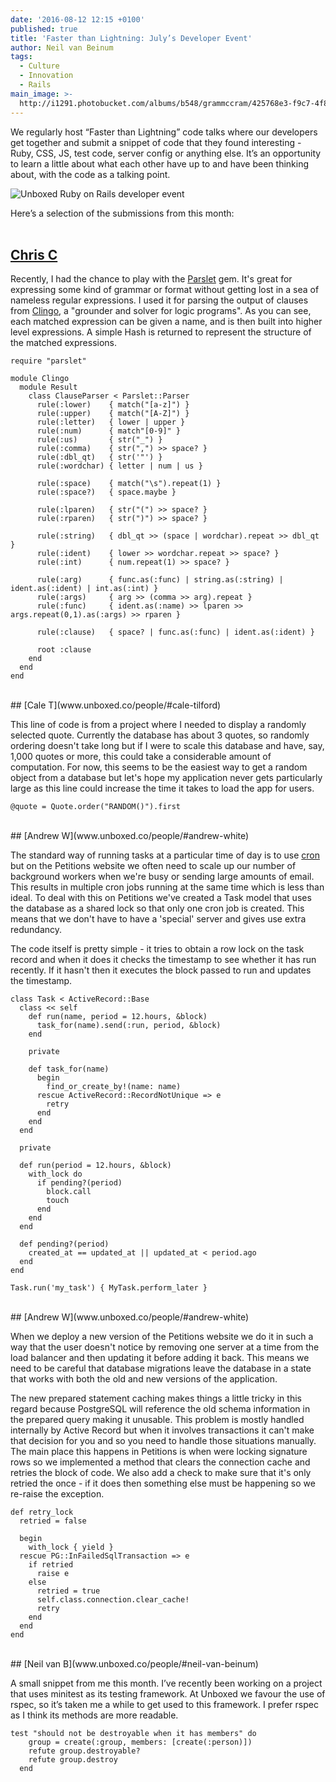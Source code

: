 ```yaml
---
date: '2016-08-12 12:15 +0100'
published: true
title: 'Faster than Lightning: July’s Developer Event'
author: Neil van Beinum
tags:
  - Culture
  - Innovation
  - Rails
main_image: >-
  http://i1291.photobucket.com/albums/b548/grammccram/425768e3-f9c7-4f84-bfa2-ada2a5ecdcb4_zpspacxcs2i.png
---
```

We regularly host “Faster than Lightning” code talks where our developers get together and submit a snippet of code that they found interesting - Ruby, CSS, JS, test code, server config or anything else. It’s an opportunity to learn a little about what each other have up to and have been thinking about, with the code as a talking point.<br/>

![Unboxed Ruby on Rails developer event](http://i1291.photobucket.com/albums/b548/grammccram/425768e3-f9c7-4f84-bfa2-ada2a5ecdcb4_zpspacxcs2i.png)

Here’s a selection of the submissions from this month:<br/>
<br/>

## [Chris C](www.unboxed.co/people/#chris-carter)

Recently, I had the chance to play with the [Parslet](https://github.com/kschiess/parslet/) gem. It's great for expressing some kind of grammar or format without getting lost in a sea of nameless regular expressions. I used it for parsing the output of clauses from [Clingo](https://github.com/potassco/clingo), a "grounder and solver for logic programs". As you can see, each matched expression can be given a name, and is then built into higher level expressions. A simple Hash is returned to represent the structure of the matched expressions.<br/>

```
require "parslet"

module Clingo
  module Result
    class ClauseParser < Parslet::Parser
      rule(:lower)    { match("[a-z]") }
      rule(:upper)    { match("[A-Z]") }
      rule(:letter)   { lower | upper }
      rule(:num)      { match"[0-9]" }
      rule(:us)       { str("_") }
      rule(:comma)    { str(",") >> space? }
      rule(:dbl_qt)   { str('"') }
      rule(:wordchar) { letter | num | us }

      rule(:space)    { match("\s").repeat(1) }
      rule(:space?)   { space.maybe }

      rule(:lparen)   { str("(") >> space? }
      rule(:rparen)   { str(")") >> space? }

      rule(:string)   { dbl_qt >> (space | wordchar).repeat >> dbl_qt }
      rule(:ident)    { lower >> wordchar.repeat >> space? }
      rule(:int)      { num.repeat(1) >> space? }

      rule(:arg)      { func.as(:func) | string.as(:string) | ident.as(:ident) | int.as(:int) }
      rule(:args)     { arg >> (comma >> arg).repeat }
      rule(:func)     { ident.as(:name) >> lparen >> args.repeat(0,1).as(:args) >> rparen }

      rule(:clause)   { space? | func.as(:func) | ident.as(:ident) }

      root :clause
    end
  end
end
```

<br/>
## [Cale T](www.unboxed.co/people/#cale-tilford)

This line of code is from a project where I needed to display a randomly selected quote. Currently the database has about 3 quotes, so randomly ordering doesn't take long but if I were to scale this database and have, say, 1,000 quotes or more, this could take a considerable amount of computation. For now, this seems to be the easiest way to get a random object from a database but let's hope my application never gets particularly large as this line could increase the time it takes to load the app for users.<br/>

```
@quote = Quote.order("RANDOM()").first
```

<br/>
## [Andrew W](www.unboxed.co/people/#andrew-white)

The standard way of running tasks at a particular time of day is to use [cron][1] but on the Petitions website we often need to scale up our number of background workers when  we're busy or sending large amounts of email. This results in multiple cron jobs running at the same time which is less than ideal. To deal with this on Petitions we've created a Task model that uses the database as a shared lock so that only one cron job is created. This means that we don't have to have a 'special' server and gives use extra redundancy.<br/>

The code itself is pretty simple - it tries to obtain a row lock on the task record and when it does it checks the timestamp to see whether it has run recently. If it hasn't then it executes the block passed to run and updates the timestamp.<br/>

[1]: https://en.wikipedia.org/wiki/Cron

```
class Task < ActiveRecord::Base
  class << self
    def run(name, period = 12.hours, &block)
      task_for(name).send(:run, period, &block)
    end

    private

    def task_for(name)
      begin
        find_or_create_by!(name: name)
      rescue ActiveRecord::RecordNotUnique => e
        retry
      end
    end
  end

  private

  def run(period = 12.hours, &block)
    with_lock do
      if pending?(period)
        block.call
        touch
      end
    end
  end

  def pending?(period)
    created_at == updated_at || updated_at < period.ago
  end
end

Task.run('my_task') { MyTask.perform_later }
```

<br/>
## [Andrew W](www.unboxed.co/people/#andrew-white)

When we deploy a new version of the Petitions website we do it in such a way that the user doesn't notice by removing one server at a time from the load balancer and then updating it before adding it back. This means we need to be careful that database migrations leave the database in a state that works with both the old and new versions of the application.<br/>

The new prepared statement caching makes things a little tricky in this regard because PostgreSQL will reference the old schema information in the prepared query making it unusable. This problem is mostly handled internally by Active Record but when it involves transactions it can't make that decision for you and so you need to handle those situations manually. The main place this happens in Petitions is when were locking signature rows so we implemented a method that clears the connection cache and retries the block of code. We also add a check to make sure that it's only retried the once - if it does then something else must be happening so we re-raise the exception.<br/>

```
def retry_lock
  retried = false

  begin
    with_lock { yield }
  rescue PG::InFailedSqlTransaction => e
    if retried
      raise e
    else
      retried = true
      self.class.connection.clear_cache!
      retry
    end
  end
end
```

<br/>
## [Neil van B](www.unboxed.co/people/#neil-van-beinum)

A small snippet from me this month. I’ve recently been working on a project that uses minitest as its testing framework. At Unboxed we favour the use of rspec, so it’s taken me a while to get used to this framework. I prefer rspec as I think its methods are more readable.<br/>

```
test "should not be destroyable when it has members" do
    group = create(:group, members: [create(:person)])
    refute group.destroyable?
    refute group.destroy
  end
```
